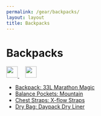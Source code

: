 ```yaml
---
permalink: /gear/backpacks/
layout: layout
title: Backpacks
---
```


<div class="center">

   <h1>Backpacks</h1>
   
   <a href="https://github.com/StevenTammen/steventammen.github.io/edit/master/pages/gear/backpacks.md" target="_blank">
     <img src="https://steventammen.github.io/assets/images/GitHub.png" height="30" width="30">
   </a> &nbsp; &nbsp;
   
   <a href="http://prose.io/#StevenTammen/steventammen.github.io/edit/master/pages/gear/backpacks.md" target="_blank">
     <img src="https://steventammen.github.io/assets/images/Prose.png" height="30" width="30">
   </a>
   
</div>

- [Backpack: 33L Marathon Magic](http://www.aarnpacks.com/marathon-magics)
- [Balance Pockets: Mountain](http://www.aarnpacks.com/ultralite-balance-pockets)
- [Chest Straps: X-flow Straps](http://www.aarnpacks.com/accessories)
- [Dry Bag: Daypack Dry Liner](http://www.aarnpacks.com/accessories)
